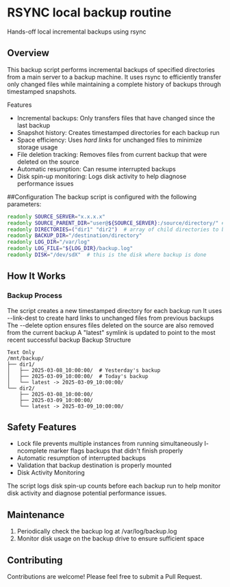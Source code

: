 # RSYNC local backup routine
Hands-off local incremental backups using rsync

## Overview
This backup script performs incremental backups of specified directories from a main server to a backup machine. It uses rsync to efficiently transfer only changed files while maintaining a complete history of backups through timestamped snapshots.

Features
* Incremental backups: Only transfers files that have changed since the last backup
* Snapshot history: Creates timestamped directories for each backup run
* Space efficiency: Uses *hard links* for unchanged files to minimize storage usage
* File deletion tracking: Removes files from current backup that were deleted on the source
* Automatic resumption: Can resume interrupted backups
* Disk spin-up monitoring: Logs disk activity to help diagnose performance issues

##Configuration
The backup script is configured with the following parameters:

``` Bash
readonly SOURCE_SERVER="x.x.x.x"
readonly SOURCE_PARENT_DIR="user@${SOURCE_SERVER}:/source/directory/" # parent directory
readonly DIRECTORIES=("dir1" "dir2")  # array of child directories to back up
readonly BACKUP_DIR="/destination/directory"
readonly LOG_DIR="/var/log"
readonly LOG_FILE="${LOG_DIR}/backup.log"
readonly DISK="/dev/sdX"  # this is the disk where backup is done
```
## How It Works
### Backup Process
The script creates a new timestamped directory for each backup run
It uses --link-dest to create hard links to unchanged files from previous backups
The --delete option ensures files deleted on the source are also removed from the current backup
A "latest" symlink is updated to point to the most recent successful backup
Backup Structure

```
Text Only
/mnt/backup/
├── dir1/
│   ├── 2025-03-08_10:00:00/  # Yesterday's backup
│   ├── 2025-03-09_10:00:00/  # Today's backup
│   └── latest -> 2025-03-09_10:00:00/
└── dir2/
    ├── 2025-03-08_10:00:00/
    ├── 2025-03-09_10:00:00/
    └── latest -> 2025-03-09_10:00:00/
```

## Safety Features
- Lock file prevents multiple instances from running simultaneously
I- ncomplete marker flags backups that didn't finish properly
- Automatic resumption of interrupted backups
- Validation that backup destination is properly mounted
- Disk Activity Monitoring

The script logs disk spin-up counts before each backup run to help monitor disk activity and diagnose potential performance issues.

## Maintenance
1. Periodically check the backup log at /var/log/backup.log
2. Monitor disk usage on the backup drive to ensure sufficient space

## Contributing
Contributions are welcome! Please feel free to submit a Pull Request.
